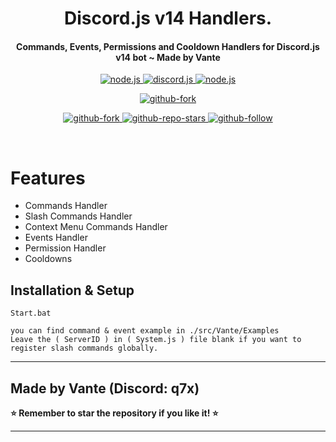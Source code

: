 <h1 align="center">
   Discord.js v14 Handlers.
</h1>
<h4 align="center">Commands, Events, Permissions and Cooldown Handlers for Discord.js v14 bot ~ Made by Vante</h4>

<p align="center">
<a href="https://nodejs.org/en/download/">
   <img src="https://img.shields.io/badge/node-16.9.x-brightgreen?style=for-the-badge" alt="node.js">
</a>

<a href="https://github.com/discordjs/discord.js/">
   <img src="https://img.shields.io/badge/discord.js-v14-blue?style=for-the-badge" alt="discord.js">
</a>

<a href="https://github.com/vante-xyz/discord-js-bot">
   <img src="https://img.shields.io/badge/version-latest-red?style=for-the-badge" alt="node.js">
</a>

</p>


<p align="center">
   
<a href="https://github.com/vante-xyz/discord-js-bot/fork">
   <img src="https://img.shields.io/badge/Fork-github-blueviolet?logo=githubactions&logoColor=white&style=for-the-badge" alt="github-fork">
</a>
</p>    


<p align="center">

<a href="https://github.com/vante-xyz/discord-js-bot">
   <img src="https://img.shields.io/github/forks/vante-xyz/discord-js-bot?logo=githubactions&logoColor=success&style=social" alt="github-fork">
</a>

<a href="https://github.com/vante-xyz/discord-js-bot">
   <img src="https://img.shields.io/github/stars/vante-xyz/discord-js-bot?label=Stars&logo=ReverbNation&&logoColor=yellow&style=social" alt="github-repo-stars">
</a>

<a href="https://github.com/vante-xyz">
   <img src="https://img.shields.io/github/followers/vante-xyz?label=Follow&logo=github&style=social" alt="github-follow">
</a>
  
</p>

<br>

# Features
- Commands Handler
- Slash Commands Handler
- Context Menu Commands Handler
- Events Handler
- Permission Handler
- Cooldowns

## Installation & Setup
```fix
Start.bat

you can find command & event example in ./src/Vante/Examples
Leave the ( ServerID ) in ( System.js ) file blank if you want to register slash commands globally.
```
---

## Made by Vante (Discord: q7x)

**⭐ Remember to star the repository if you like it! ⭐**

---
